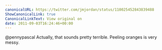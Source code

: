 ```yaml
---
canonicalURL: https://twitter.com/jmjordan/status/110025452843839488
ShowCanonicalLink: true
CanonicalLinkText: View original on
date: 2011-09-03T16:24:46+00:00
---
```

@pennypascal Actually, that sounds pretty terrible. Peeling oranges is very messy.